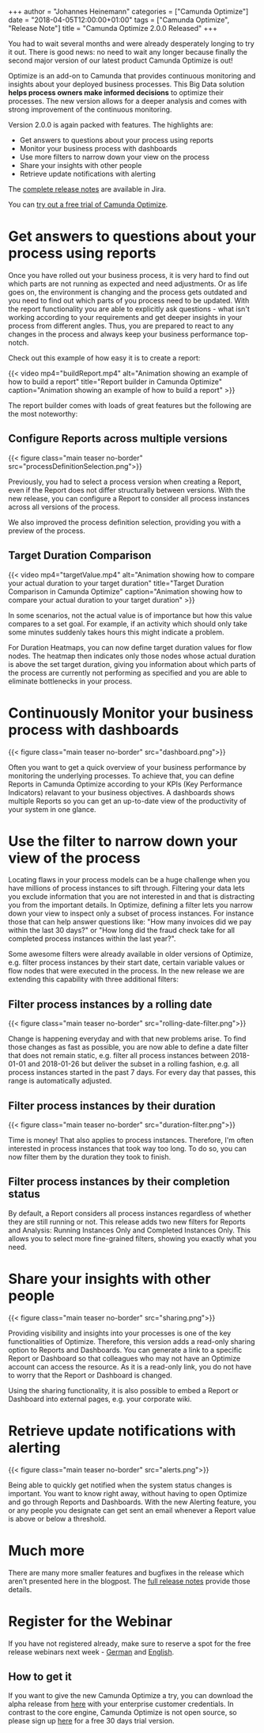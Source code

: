 +++
author = "Johannes Heinemann"
categories = ["Camunda Optimize"]
date = "2018-04-05T12:00:00+01:00"
tags = ["Camunda Optimize", "Release Note"]
title = "Camunda Optimize 2.0.0 Released"
+++

You had to wait several months and were already desperately longing to try it out. There is good news: no need to wait any longer because finally the second major version of our latest product Camunda Optimize is out!

Optimize is an add-on to Camunda that provides continuous monitoring and insights about your deployed business processes. This Big Data solution **helps process owners make informed decisions** to optimize their processes. The new version allows for a deeper analysis and comes with strong improvement of the continuous monitoring.

Version 2.0.0 is again packed with features. The highlights are:

* Get answers to questions about your process using reports
* Monitor your business process with dashboards
* Use more filters to narrow down your view on the process
* Share your insights with other people
* Retrieve update notifications with alerting

<!--more-->

The [complete release notes](https://app.camunda.com/jira/secure/ReleaseNote.jspa?projectId=10730&version=15095) are available in Jira.

You can [try out a free trial of Camunda Optimize](#how-to-get-it).

# Get answers to questions about your process using reports

Once you have rolled out your business process, it is very hard to find out which parts are not running as expected and need adjustments. Or as life goes on, the environment is changing and the process gets outdated and you need to find out which parts of you process need to be updated. With the report functionality you are able to explicitly ask questions - what isn't working according to your requirements and get deeper insights in your process from different angles. Thus, you are prepared to react to any changes in the process and always keep your business performance top-notch.

Check out this example of how easy it is to create a report:

{{< video mp4="buildReport.mp4" alt="Animation showing an example of how to build a report"
title="Report builder in Camunda Optimize" caption="Animation showing an example of how to build a report" >}}

The report builder comes with loads of great features but the following are the most noteworthy:

## Configure Reports across multiple versions

{{< figure class="main teaser no-border" src="processDefinitionSelection.png">}}

Previously, you had to select a process version when creating a Report, even if the Report does not differ structurally between versions. With the new release, you can configure a Report to consider all process instances across all versions of the process.

We also improved the process definition selection, providing you with a preview of the process.

## Target Duration Comparison

{{< video mp4="targetValue.mp4" alt="Animation showing how to compare your actual duration to your target duration"
title="Target Duration Comparison in Camunda Optimize" caption="Animation showing how to compare your actual duration to your target duration" >}}

In some scenarios, not the actual value is of importance but how this value compares to a set goal. For example, if an activity which should only take some minutes suddenly takes hours this might indicate a problem.

For Duration Heatmaps, you can now define target duration values for flow nodes. The heatmap then indicates only those nodes whose actual duration is above the set target duration, giving you information about which parts of the process are currently not performing as specified and you are able to eliminate bottlenecks in your process.

# Continuously Monitor your business process with dashboards

{{< figure class="main teaser no-border" src="dashboard.png">}}

Often you want to get a quick overview of your business performance by monitoring the underlying processes. To achieve that, you can define Reports in Camunda Optimize according to your KPIs (Key Performance Indicators) relavant to your business objectives. A dashboards shows multiple Reports so you can get an up-to-date view of the productivity of your system in one glance.

# Use the filter to narrow down your view of the process

Locating flaws in your process models can be a huge challenge when you have millions of process instances to sift through. Filtering your data lets you exclude information that you are not interested in and that is distracting you from the important details. In Optimize, defining a filter lets you narrow down your view to inspect only a subset of process instances. For instance those that can help answer questions like: "How many invoices did we pay within the last 30 days?" or "How long did the fraud check take for all completed process instances within the last year?".

Some awesome filters were already available in older versions of Optimize, e.g. filter process instances by their start date, certain variable values or flow nodes that were executed in the process. In the new release we are extending this capability with three additional filters:

## Filter process instances by a rolling date

{{< figure class="main teaser no-border" src="rolling-date-filter.png">}}

Change is happening everyday and with that new problems arise. To find those changes as fast as possible, you are now able to define a date filter that does not remain static, e.g. filter all process instances between 2018-01-01 and 2018-01-26 but deliver the subset in a rolling fashion, e.g. all process instances started in the past 7 days. For every day that passes, this range is automatically adjusted.

## Filter process instances by their duration

{{< figure class="main teaser no-border" src="duration-filter.png">}}

Time is money! That also applies to process instances. Therefore, I'm often interested in process instances that took way too long. To do so, you can now filter them by the duration they took to finish.

## Filter process instances by their completion status

By default, a Report considers all process instances regardless of whether they are still running or not. This release adds two new filters for Reports and Analysis: Running Instances Only and Completed Instances Only. This allows you to select more fine-grained filters, showing you exactly what you need.

# Share your insights with other people

{{< figure class="main teaser no-border" src="sharing.png">}}

Providing visibility and insights into your processes is one of the key functionalities of Optimize. Therefore, this version adds a read-only sharing option to Reports and Dashboards. You can generate a link to a specific Report or Dashboard so that colleagues who may not have an Optimize account can access the resource. As it is a read-only link, you do not have to worry that the Report or Dashboard is changed.

Using the sharing functionality, it is also possible to embed a Report or Dashboard into external pages, e.g. your corporate wiki.

# Retrieve update notifications with alerting

{{< figure class="main teaser no-border" src="alerts.png">}}

Being able to quickly get notified when the system status changes is important. You want to know right away, without having to open Optimize and go through Reports and Dashboards. With the new Alerting feature, you or any people you designate can get sent an email whenever a Report value is above or below a threshold.

# Much more

There are many more smaller features and bugfixes in the release which aren't presented here in the blogpost. The [full release notes](https://app.camunda.com/jira/secure/ReleaseNote.jspa?projectId=10730&version=15095) provide those details.

# Register for the Webinar

If you have not registered already, make sure to reserve a spot for the free release webinars next week - [German](https://register.gotowebinar.com/register/618380022669097217) and [English](https://register.gotowebinar.com/register/1924243594699537665).

## How to get it

If you want to give the new Camunda Optimize a try, you can download the alpha release from [here](https://docs.camunda.org/enterprise/download/#camunda-optimize) with your enterprise customer credentials. In contrast to the core engine, Camunda Optimize is not open source, so please sign up [here](https://camunda.com/download/enterprise/) for a free 30 days trial version.

